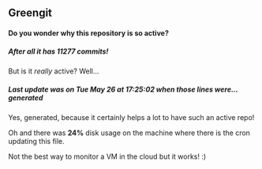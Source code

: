 ## Greengit

#### Do you wonder why this repository is so active?

##### After all it has 11277 commits!

But is it *really* active? Well...

##### Last update was on Tue May 26 at 17:25:02 when those lines were... generated

Yes, generated, because it certainly helps a lot to have such an active repo!

Oh and there was **24%** disk usage on the machine
where there is the cron updating this file.

Not the best way to monitor a VM in the cloud but it works! :)
